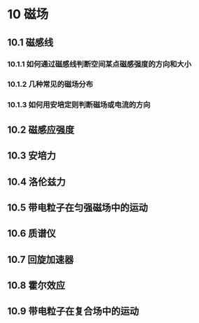 # 10 磁场

## 10.1 磁感线

### 10.1.1 如何通过磁感线判断空间某点磁感强度的方向和大小

### 10.1.2 几种常见的磁场分布

### 10.1.3 如何用安培定则判断磁场或电流的方向


## 10.2 磁感应强度

## 10.3 安培力

## 10.4 洛伦兹力

## 10.5 带电粒子在匀强磁场中的运动

## 10.6 质谱仪

## 10.7 回旋加速器

## 10.8 霍尔效应

## 10.9 带电粒子在复合场中的运动
